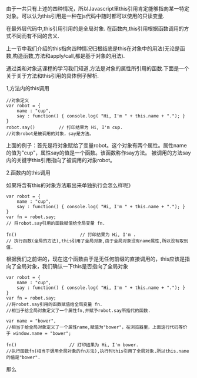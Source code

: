 由于一共只有上述的四种情况，所以Javascript里this引用肯定能够指向某一特定对象。可以认为this引用是一种在js代码中随时都可以使用的只读变量.

在最外层代码中,this引用引用的是全局对象.
在函数内,this引用根据函数调用的方式不同而有不同的含义.

上一节中我们介绍的this指向四种情况归根结底是this在对象中的用法(无论是函数,构造函数,方法和apply/call,都是基于对象的用法).

通过类和对象这课程的学习我们知道,方法是对象的属性所引用的函数.下面是一个关于关于方法和this引用的具体例子解析.

1,方法内的this调用

    //对象定义
    var robot = {
        name : "cup",
        say : function() { console.log( "Hi, I'm " + this.name + "."); }
    }
    robot.say()			// 打印结果为 Hi, I'm cup.
    //对象robot是被调用的对象，say是方法。

上面的例子：首先是将对象赋给了变量robot。这个对象有两个属性。属性name的值为"cup"，属性say的值是一个函数。该函数称作say方法。
被调用的方法say内的关键字this引用指向了被调用的对象robot。

2.函数内的this调用

如果将含有this的对象方法取出来单独执行会怎么样呢》

    var robot = {
        name : "cup",
        say : function() { console.log( "Hi, I'm " + this.name + "."); }
    }
    var fn = robot.say;
    // 将robot.say引用的函数赋值给全局变量 fn.

    fn()						// 打印结果为 Hi, I'm .
    // 执行函数(全局的方法),this引用了全局对象,由于全局对象没有name属性,所以没有取到值.

根据我们之前讲的，现在这个函数由于是无任何前缀的直接调用的，this应该是指向了全局对象，我们确认一下this是否指向了全局对象

    var robot = {
        name : "cup",
        say : function() { console.log( "Hi, I'm " + this.name + "."); }
    }
    var fn = robot.say;
    //将robot.say引用的函数赋值给全局变量 fn.
    //相当于给全局对象定义了一个属性fn,并赋予robot.say所指代的函数.

    var name = "bower",
    //相当于给全局对象定义了一个属性name,赋值为"bower"，在浏览器里，上面这行代码等价于 window.name = "bower";

    fn()					// 打印结果为 Hi, I'm bower.
    //执行函数fn(相当于调用全局对象的fn方法),执行时this引用了全局对象.所以this.name的值是"bower".

那么